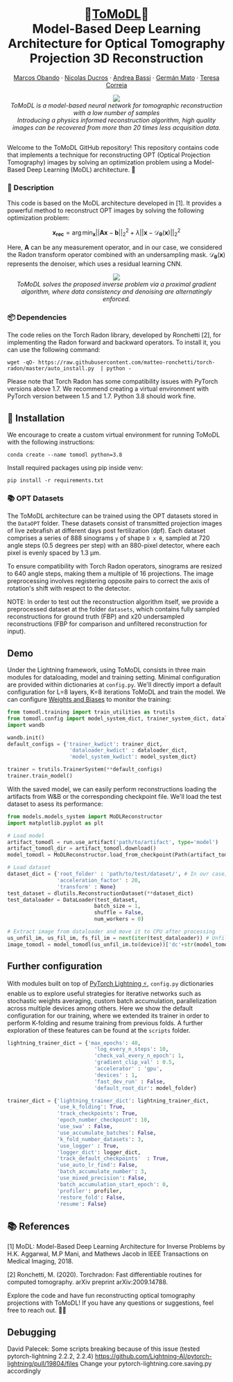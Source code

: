 <h1 align="center">🔬<ins>ToMoDL</ins>🔬<br>Model-Based Deep Learning Architecture for Optical Tomography Projection 3D Reconstruction</h1>
<p align="center">
  <a href="https://www.linkedin.com/in/marcos-obando-22a816170">Marcos Obando</a>
  ·
  <a href="https://www.creatis.insa-lyon.fr/~ducros/WebPage/">Nicolas Ducros</a>
  ·
  <a href="https://scholar.google.com/citations?user=8ZHx3j8AAAAJ&hl=fr">Andrea Bassi</a>
  ·
  <a href="https://scholar.google.com/citations?hl=es&user=LUH06dgAAAAJ&view_op=list_works&sortby=pubdate">Germán Mato</a>
  ·
  <a href="https://scholar.google.com/citations?user=-xtye-QAAAAJ&hl=en">Teresa Correia</a>
</p>

<p align="center">
  <img src="https://raw.githubusercontent.com/marcoso96/ToMoDL/main/images/ComparativeQualitative.png" >
  <br>
  <em>ToMoDL is a model-based neural network for tomographic reconstruction with a low number of samples<br>Introducing a physics informed reconstruction algorithm, high quality images can be recovered from more than 20 times less acquisition data.</em>
</p>

##

Welcome to the ToMoDL GitHub repository! This repository contains code that implements a technique for reconstructing OPT (Optical Projection Tomography) images by solving an optimization problem using a Model-Based Deep Learning (MoDL) architecture. 🌟

### 📝 Description

This code is based on the MoDL architecture developed in [1]. It provides a powerful method to reconstruct OPT images by solving the following optimization problem:

$$ \mathbf{x_{rec}} = \arg\min_{\mathbf{x}} ||\mathbf{A}\mathbf{x} - \mathbf{b}||^2_2 + \lambda ||\mathbf{x}-\mathcal{D}_{\mathbf{\theta}}(\mathbf{x})||^2_2 $$

Here, $\mathbf{A}$ can be any measurement operator, and in our case, we considered the Radon transform operator combined with an undersampling mask. $\mathcal{D}_{\mathbf{\theta}}(\mathbf{x})$ represents the denoiser, which uses a residual learning CNN.
<p align="center">
  <img src="https://raw.githubusercontent.com/marcoso96/ToMoDL/main/images/Algorithm.png" >
  <br>
  <em>ToMoDL solves the proposed inverse problem via a proximal gradient algorithm, where data consistency and denoising are alternatingly enforced. </em>
</p>

### 📦 Dependencies

The code relies on the Torch Radon library, developed by Ronchetti [2], for implementing the Radon forward and backward operators. To install it, you can use the following command:

```shell script
wget -qO- https://raw.githubusercontent.com/matteo-ronchetti/torch-radon/master/auto_install.py  | python -
```

Please note that Torch Radon has some compatibility issues with PyTorch versions above 1.7. We recommend creating a virtual environment with PyTorch version between 1.5 and 1.7. Python 3.8 should work fine. 


## 📂 Installation

We encourage to create a custom virtual environment for running ToMoDL with the following instructions:

```
conda create --name tomodl python=3.8
```

Install required packages using pip inside venv:

```
pip install -r requirements.txt
```

### 📚 OPT Datasets

The ToMoDL architecture can be trained using the OPT datasets stored in the `DataOPT` folder. These datasets consist of transmitted projection images of live zebrafish at different days post fertilization (dpf). Each dataset comprises a series of 888 sinograms `y` of shape `D x θ`, sampled at 720 angle steps (0.5 degrees per step) with an 880-pixel detector, where each pixel is evenly spaced by 1.3 μm.

To ensure compatibility with Torch Radon operators, sinograms are resized to 640 angle steps, making them a multiple of 16 projections. The image preprocessing involves registering opposite pairs to correct the axis of rotation's shift with respect to the detector. 

NOTE: In order to test out the reconstruction algorithm itself, we provide a preprocessed dataset at the folder `datasets`, which contains fully sampled reconstructions for ground truth (FBP) and x20 undersampled reconstructions (FBP for comparison and unfiltered reconstruction for input).

## Demo

Under the Lightning framework, using ToMoDL consists in three main modules for dataloading, model and training setting. Minimal configuration are provided within dictionaries at `config.py`. We'll directly import a default configuration for L=8 layers, K=8 iterations ToMoDL and train the model. We can configure [Weights and Biases](https://wandb.ai/site) to monitor the training:

```python
from tomodl.training import train_utilities as trutils
from tomodl.config import model_system_dict, trainer_system_dict, dataloader_system_dict
import wandb

wandb.init()
default_configs = {'trainer_kwdict': trainer_dict,
                    'dataloader_kwdict' : dataloader_dict,
                    'model_system_kwdict': model_system_dict}

trainer = trutils.TrainerSystem(**default_configs)
trainer.train_model()
```
With the saved model, we can easily perform reconstructions loading the artifacts from W&B or the corresponding checkpoint file. We'll load the test dataset to asess its performance:

```python
from models.models_system import MoDLReconstructor
import matplotlib.pyplot as plt

# Load model
artifact_tomodl = run.use_artifact('path/to/artifact', type='model')
artifact_tomodl_dir = artifact_tomodl.download()
model_tomodl = MoDLReconstructor.load_from_checkpoint(Path(artifact_tomodl_dir) / "model.ckpt", kw_dictionary_model_system = model_system_dict)

# Load dataset
dataset_dict = {'root_folder' : 'path/to/test/dataset/', # In our case, datasets/x20/140315_3dpf_body_20
                'acceleration_factor' : 20,
                'transform' : None}
test_dataset = dlutils.ReconstructionDataset(**dataset_dict)
test_dataloader = DataLoader(test_dataset, 
                            batch_size = 1,
                            shuffle = False,
                            num_workers = 0)

# Extract image from dataloader and move it to CPU after processing
us_unfil_im, us_fil_im, fs_fil_im = next(iter(test_dataloader)) # Unfiltered undersampled and filtered undersampled and fully sampled FBP
image_tomodl = model_tomodl(us_unfil_im.to(device))['dc'+str(model_tomodl.model.K)][0,0,...].detach().cpu().numpy() #
```

## Further configuration

With modules built on top of [PyTorch Lightning ⚡](https://lightning.ai/docs/pytorch/stable/), `config.py` dictionaries enable us to explore useful strategies for iterative networks such as stochastic weights averaging, custom batch accumulation, parallelization across multiple devices among others. Here we show the default configuration for our training, where we extended its trainer in order to perform K-folding and resume training from previous folds. A further exploration of these features can be found at the `scripts` folder.

```python
lightning_trainer_dict = {'max_epochs': 40,
                            'log_every_n_steps': 10,
                            'check_val_every_n_epoch': 1,
                            'gradient_clip_val' : 0.5,
                            'accelerator' : 'gpu', 
                            'devices' : 1,
                            'fast_dev_run' : False,
                            'default_root_dir': model_folder}

trainer_dict = {'lightning_trainer_dict': lightning_trainer_dict,
                'use_k_folding': True, 
                'track_checkpoints': True,
                'epoch_number_checkpoint': 10,
                'use_swa' : False,
                'use_accumulate_batches': False,
                'k_fold_number_datasets': 3,
                'use_logger' : True,
                'logger_dict': logger_dict,
                'track_default_checkpoints'  : True,
                'use_auto_lr_find': False,
                'batch_accumulate_number': 3,
                'use_mixed_precision': False,
                'batch_accumulation_start_epoch': 0, 
                'profiler': profiler, 
                'restore_fold': False,
                'resume': False}

```

## 📚 References

[1] MoDL: Model-Based Deep Learning Architecture for Inverse Problems by H.K. Aggarwal, M.P Mani, and Mathews Jacob in IEEE Transactions on Medical Imaging, 2018.

[2] Ronchetti, M. (2020). Torchradon: Fast differentiable routines for computed tomography. arXiv preprint arXiv:2009.14788.

Explore the code and have fun reconstructing optical tomography projections with ToMoDL! If you have any questions or suggestions, feel free to reach out. 🤗🚀

## Debugging

David Palecek: Some scripts breaking because of this issue (tested pytorch-lightning 2.2.2, 2.2.4)
https://github.com/Lightning-AI/pytorch-lightning/pull/19804/files
Change your pytorch-lightning.core.saving.py accordingly
